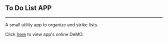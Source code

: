 ## To Do List APP

---

A small utility app to organize and strike lists.

Click [here]() to view app's online DeMO.
